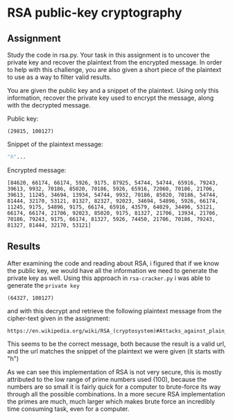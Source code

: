 # RSA public-key cryptography

## Assignment
Study the code in rsa.py. Your task in this assignment is to uncover the private key and recover the plaintext from the encrypted message. In order to help with this challenge, you are also given a short piece of the plaintext to use as a way to filter valid results.

You are given the public key and a snippet of the plaintext. Using only this information, recover the private key used to encrypt the message, along with the decrypted message.

Public key:
```console
(29815, 100127)
```
Snippet of the plaintext message:
```python
"h"...
```
Encrypted message:
```console
[84620, 66174, 66174, 5926, 9175, 87925, 54744, 54744, 65916, 79243, 39613, 9932, 70186, 85020, 70186, 5926, 65916, 72060, 70186, 21706, 39613, 11245, 34694, 13934, 54744, 9932, 70186, 85020, 70186, 54744, 81444, 32170, 53121, 81327, 82327, 92023, 34694, 54896, 5926, 66174, 11245, 9175, 54896, 9175, 66174, 65916, 43579, 64029, 34496, 53121, 66174, 66174, 21706, 92023, 85020, 9175, 81327, 21706, 13934, 21706, 70186, 79243, 9175, 66174, 81327, 5926, 74450, 21706, 70186, 79243, 81327, 81444, 32170, 53121]
```


## Results
After examining the code and reading about RSA, i figured that if we know the public key, we would have all the information we need to generate the private key as well. Using this approach in `rsa-cracker.py` i was able to generate the `private key`
```console
(64327, 100127)
```
and with this decrypt and retrieve the following plaintext message from the cipher-text given in the assignment:
```console
https://en.wikipedia.org/wiki/RSA_(cryptosystem)#Attacks_against_plain_RSA
```
This seems to be the correct message, both because the result is a valid url, and the url matches the snippet of the plaintext we were given (it starts with "h")

As we can see this implementation of RSA is not very secure, this is mostly attributed to the low range of prime numbers used (100), because the numbers are so small it is fairly quick for a computer to brute-force its way through all the possible combinations. In a more secure RSA implementation the primes are much, much larger which makes brute force an incredibly time consuming task, even for a computer.
